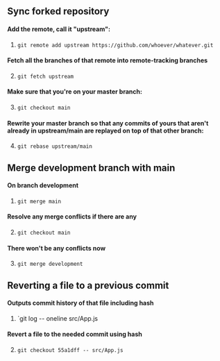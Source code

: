 ## Sync forked repository

#### Add the remote, call it "upstream":
1. `git remote add upstream https://github.com/whoever/whatever.git`

#### Fetch all the branches of that remote into remote-tracking branches
2. `git fetch upstream`

#### Make sure that you're on your master branch:
3. `git checkout main`

#### Rewrite your master branch so that any commits of yours that aren't already in upstream/main are replayed on top of that other branch:
4. `git rebase upstream/main`

## Merge development branch with main

#### On branch development
1. `git merge main`

#### Resolve any merge conflicts if there are any
2. `git checkout main`

#### There won't be any conflicts now
3. `git merge development`

## Reverting a file to a previous commit

#### Outputs commit history of that file including hash
1. `git log -- oneline src/App.js

#### Revert a file to the needed commit using hash
2. `git checkout 55a1dff -- src/App.js`
